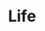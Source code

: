 ---
templateKey: collection
title: Life
image: ../../images/life/taj.jpg
images:
    - image: ../../images/life/bombay.jpg
    - image: ../../images/life/daharti.jpg
    - image: ../../images/life/hamburg.jpg
    - image: ../../images/life/monks.jpg
    - image: ../../images/life/mumbai.jpg
    - image: ../../images/life/taj.jpg
    - image: ../../images/life/tokyo.jpg
    - image: ../../images/life/spain.jpg
    - image: ../../images/life/amsterdam.jpg
    - image: ../../images/life/germany.jpg
    - image: ../../images/life/train.jpg
---